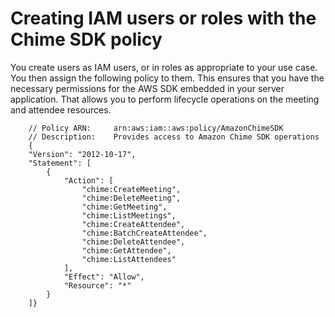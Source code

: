 # Creating IAM users or roles with the Chime SDK policy<a name="iam-users-roles"></a>

You create users as IAM users, or in roles as appropriate to your use case\. You then assign the following policy to them\. This ensures that you have the necessary permissions for the AWS SDK embedded in your server application\. That allows you to perform lifecycle operations on the meeting and attendee resources\. 

```
    // Policy ARN:     arn:aws:iam::aws:policy/AmazonChimeSDK 
    // Description:    Provides access to Amazon Chime SDK operations
    {
    "Version": "2012-10-17",
    "Statement": [
        {
            "Action": [
                "chime:CreateMeeting",
                "chime:DeleteMeeting",
                "chime:GetMeeting",
                "chime:ListMeetings",
                "chime:CreateAttendee",
                "chime:BatchCreateAttendee",
                "chime:DeleteAttendee",
                "chime:GetAttendee",
                "chime:ListAttendees"
            ],
            "Effect": "Allow",
            "Resource": "*"
        }
    ]}
```